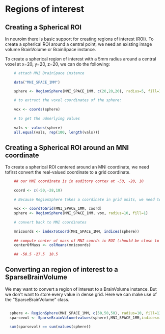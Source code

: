 <!--
%\VignetteEngine{knitr::knitr}
%\VignetteIndexEntry{creating regions of interest (ROI)}
-->


Regions of interest
===================

## Creating a Spherical ROI

In neuroim there is basic support for creating regions of interest (ROI). To create a spherical ROI around a central point, we need an existing image volume BrainVolume or BrainSpace instance.

To create a spherical region of interest with a 5mm radius around a central voxel at x=20, y=20, z=20, we can do the following:

  ```R
      # attach MNI BrainSpace instance
      
      data("MNI_SPACE_1MM")

      sphere <- RegionSphere(MNI_SPACE_1MM, c(20,20,20), radius=5, fill=100)
      
      # to extract the voxel coordinates of the sphere:
      
      vox <- coords(sphere)
      
      # to get the udnerlying values
      
      vals <- values(sphere)
      all.equal(vals, rep(100, length(vals)))   
  ```
      
## Creating a Spherical ROI around an MNI coordinate

To create a spherical ROI centered around an MNI coordinate, we need tofirst convert the real-valued coordinate to a grid coordinate.

```R
    ## our MNI coordinate is in auditory cortex at -50, -28, 10
    
    coord <- c(-50,-28,10)
    
    # Because RegionSphere takes a coordinate in grid units, we need to convert to the MNI coordinate to grid coordinates.
    
    vox <- coordToGrid(MNI_SPACE_1MM, coord)
    sphere <- RegionSphere(MNI_SPACE_1MM, vox, radius=10, fill=1)
    
    # convert back to MNI coordinates
    
    mnicoords <- indexToCoord(MNI_SPACE_1MM, indices(sphere))
    
    ## compute center of mass of MNI coords in ROI (should be close to original coordinate)
    centerOfMass <- colMeans(mnicoords)
    
    ## -50.5 -27.5  10.5
```
    
## Converting an region of interest to a SparseBrainVolume

We may want to convert a region of interest to a BrainVolume instance. But we don't want to store every value in dense grid. Here we can make use of the "SparseBrainVolume" class.

  ```R
    
    sphere <- RegionSphere(MNI_SPACE_1MM, c(50,50,50), radius=10, fill=1)
    sparsevol <- SparseBrainVolume(values(sphere),MNI_SPACE_1MM,indices=indices(sphere))
    
    sum(sparsevol) == sum(values(sphere))
    
  ```






    
